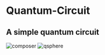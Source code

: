 # Quantum-Circuit
## A simple quantum circuit
![composer](https://user-images.githubusercontent.com/42522736/214066706-e75e0cf5-1241-484c-b64b-57ef371dd9de.png)
![qsphere](https://user-images.githubusercontent.com/42522736/214066735-a8cdb248-6dff-409e-86cc-ba65910cdde8.png)
